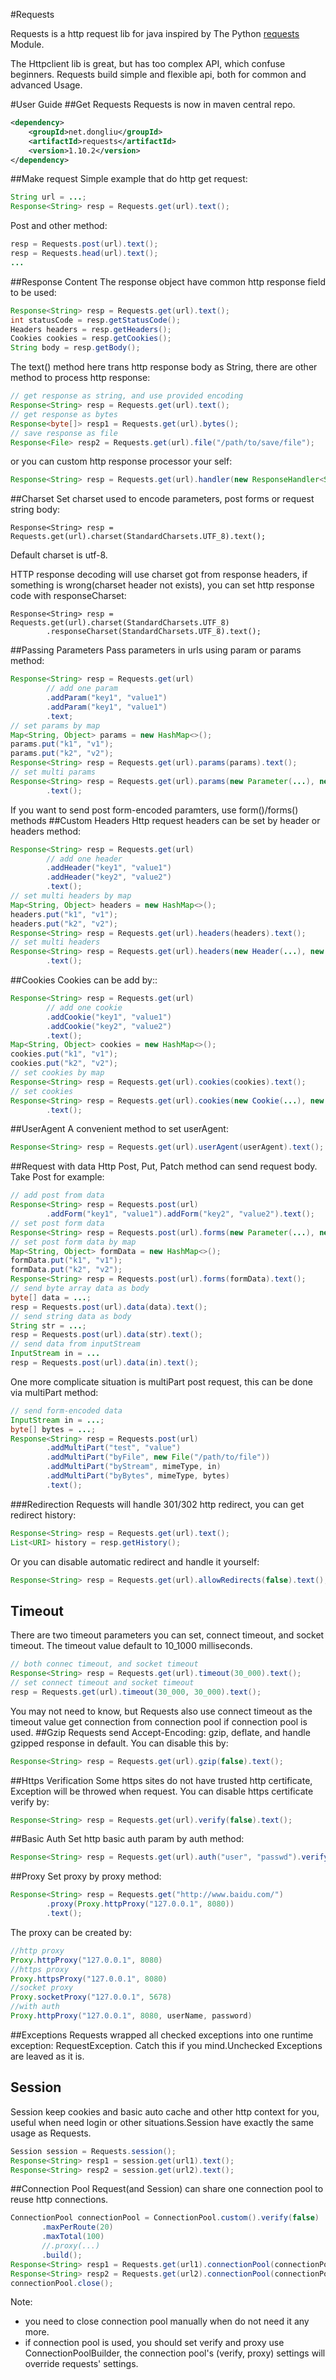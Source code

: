 #Requests

Requests is a http request lib for java inspired by The Python [requests](http://docs.python-requests.org/) Module.

The Httpclient lib is great, but has too complex API, which confuse beginners. Requests build simple and flexible api, both for common and advanced Usage.

#User Guide
##Get Requests
Requests is now in maven central repo.
```xml
<dependency>
    <groupId>net.dongliu</groupId>
    <artifactId>requests</artifactId>
    <version>1.10.2</version>
</dependency>
```
##Make request
Simple example that do http get request:
```java
String url = ...;
Response<String> resp = Requests.get(url).text();
```
Post and other method:
```java
resp = Requests.post(url).text();
resp = Requests.head(url).text();
...
```
##Response Content
The response object have common http response field to be used:
```java
Response<String> resp = Requests.get(url).text();
int statusCode = resp.getStatusCode();
Headers headers = resp.getHeaders();
Cookies cookies = resp.getCookies();
String body = resp.getBody();
```
The text() method here trans http response body as String, there are other method to process http response:
```java
// get response as string, and use provided encoding
Response<String> resp = Requests.get(url).text();
// get response as bytes
Response<byte[]> resp1 = Requests.get(url).bytes();
// save response as file 
Response<File> resp2 = Requests.get(url).file("/path/to/save/file");
```
or you can custom http response processor your self:
```java
Response<String> resp = Requests.get(url).handler(new ResponseHandler<String>() {...});
```
##Charset
Set charset used to encode parameters, post forms or request string body:
```
Response<String> resp = Requests.get(url).charset(StandardCharsets.UTF_8).text();
```
Default charset is utf-8.

HTTP response decoding will use charset got from response headers,
 if something is wrong(charset header not exists), you can set http response code with responseCharset:
```
Response<String> resp = Requests.get(url).charset(StandardCharsets.UTF_8)
        .responseCharset(StandardCharsets.UTF_8).text();
```
##Passing Parameters
Pass parameters in urls using param or params method:
```java
Response<String> resp = Requests.get(url)
        // add one param
        .addParam("key1", "value1")
        .addParam("key1", "value1")
        .text;
// set params by map
Map<String, Object> params = new HashMap<>();
params.put("k1", "v1");
params.put("k2", "v2");
Response<String> resp = Requests.get(url).params(params).text();
// set multi params
Response<String> resp = Requests.get(url).params(new Parameter(...), new Parameter(...))
        .text();
```
If you want to send post form-encoded paramters, use form()/forms() methods
##Custom Headers
Http request headers can be set by header or headers method:
```java
Response<String> resp = Requests.get(url)
        // add one header
        .addHeader("key1", "value1")
        .addHeader("key2", "value2")
        .text();
// set multi headers by map
Map<String, Object> headers = new HashMap<>();
headers.put("k1", "v1");
headers.put("k2", "v2");
Response<String> resp = Requests.get(url).headers(headers).text();
// set multi headers
Response<String> resp = Requests.get(url).headers(new Header(...), new Header(...))
        .text();
```
##Cookies
Cookies can be add by::
```java
Response<String> resp = Requests.get(url)
        // add one cookie
        .addCookie("key1", "value1")
        .addCookie("key2", "value2")
        .text();
Map<String, Object> cookies = new HashMap<>();
cookies.put("k1", "v1");
cookies.put("k2", "v2");
// set cookies by map
Response<String> resp = Requests.get(url).cookies(cookies).text();
// set cookies
Response<String> resp = Requests.get(url).cookies(new Cookie(...), new Cookie(...))
        .text();
```
##UserAgent
A convenient method to set userAgent:
```java
Response<String> resp = Requests.get(url).userAgent(userAgent).text();
```
##Request with data
Http Post, Put, Patch method can send request body. Take Post for example:
```java
// add post from data
Response<String> resp = Requests.post(url)
        .addForm("key1", "value1").addForm("key2", "value2").text();
// set post form data
Response<String> resp = Requests.post(url).forms(new Parameter(...), new Parameter(...)).text();
// set post form data by map
Map<String, Object> formData = new HashMap<>();
formData.put("k1", "v1");
formData.put("k2", "v2");
Response<String> resp = Requests.post(url).forms(formData).text();
// send byte array data as body
byte[] data = ...;
resp = Requests.post(url).data(data).text();
// send string data as body
String str = ...;
resp = Requests.post(url).data(str).text();
// send data from inputStream
InputStream in = ...
resp = Requests.post(url).data(in).text();
```
One more complicate situation is multiPart post request, this can be done via multiPart method:
```java
// send form-encoded data
InputStream in = ...;
byte[] bytes = ...;
Response<String> resp = Requests.post(url)
        .addMultiPart("test", "value")
        .addMultiPart("byFile", new File("/path/to/file"))
        .addMultiPart("byStream", mimeType, in)
        .addMultiPart("byBytes", mimeType, bytes)
        .text();
```
###Redirection
Requests will handle 301/302 http redirect, you can get redirect history:
```java
Response<String> resp = Requests.get(url).text();
List<URI> history = resp.getHistory();
```
Or you can disable automatic redirect and handle it yourself:
```java
Response<String> resp = Requests.get(url).allowRedirects(false).text();
```
## Timeout
There are two timeout parameters you can set, connect timeout, and socket timeout. The timeout value default to 10_1000 milliseconds.
```java
// both connec timeout, and socket timeout
Response<String> resp = Requests.get(url).timeout(30_000).text();
// set connect timeout and socket timeout
resp = Requests.get(url).timeout(30_000, 30_000).text();
```
You may not need to know, but Requests also use connect timeout as the timeout value get connection from connection pool if connection pool is used.
##Gzip
Requests send Accept-Encoding: gzip, deflate, and handle gzipped response in default. You can disable this by:
```java
Response<String> resp = Requests.get(url).gzip(false).text();
```
##Https Verification
Some https sites do not have trusted http certificate, Exception will be throwed when request. You can disable https certificate verify by:
```java
Response<String> resp = Requests.get(url).verify(false).text();
```
##Basic Auth
Set http basic auth param by auth method:
```java
Response<String> resp = Requests.get(url).auth("user", "passwd").verify(false).text();
```
##Proxy
Set proxy by proxy method:
```java
Response<String> resp = Requests.get("http://www.baidu.com/")
        .proxy(Proxy.httpProxy("127.0.0.1", 8080))
        .text();
```
The proxy can be created by:
```java
//http proxy
Proxy.httpProxy("127.0.0.1", 8080)
//https proxy
Proxy.httpsProxy("127.0.0.1", 8080)
//socket proxy
Proxy.socketProxy("127.0.0.1", 5678)
//with auth
Proxy.httpProxy("127.0.0.1", 8080, userName, password)
```
##Exceptions
Requests wrapped all checked exceptions into one runtime exception: RequestException. Catch this if you mind.Unchecked Exceptions are leaved as it is.
## Session
Session keep cookies and basic auto cache and other http context for you, useful when need login or other situations.Session have exactly the same usage as Requests.
```java
Session session = Requests.session();
Response<String> resp1 = session.get(url1).text();
Response<String> resp2 = session.get(url2).text();
```
##Connection Pool
Request(and Session) can share one connection pool to reuse http connections.
```java
ConnectionPool connectionPool = ConnectionPool.custom().verify(false)
       .maxPerRoute(20)
       .maxTotal(100)
       //.proxy(...)
       .build();
Response<String> resp1 = Requests.get(url1).connectionPool(connectionPool).text();
Response<String> resp2 = Requests.get(url2).connectionPool(connectionPool).text();
connectionPool.close();
```
Note:
* you need to close connection pool manually when do not need it any more.
* if connection pool is used, you should set verify and proxy use ConnectionPoolBuilder, the connection pool's (verify, proxy) settings will override requests' settings.
